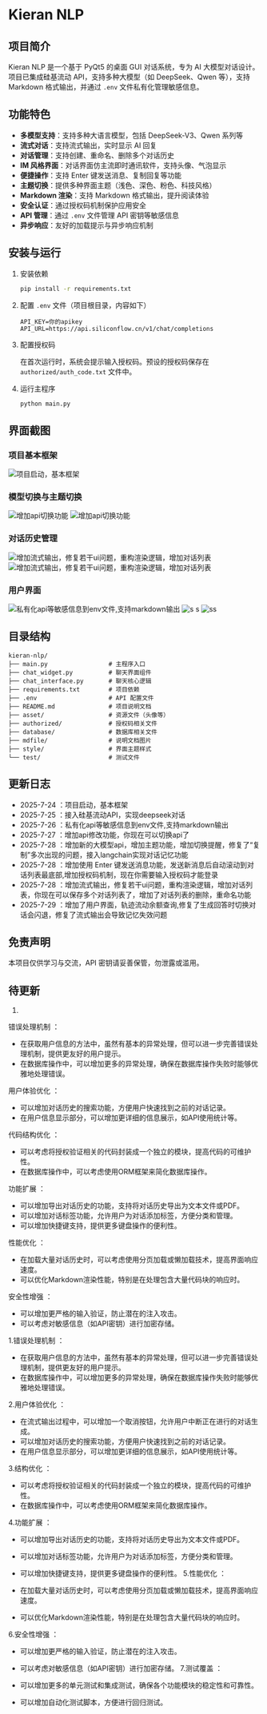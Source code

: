 # Kieran NLP

## 项目简介

Kieran NLP 是一个基于 PyQt5 的桌面 GUI 对话系统，专为 AI 大模型对话设计。项目已集成硅基流动 API，支持多种大模型（如 DeepSeek、Qwen 等），支持 Markdown 格式输出，并通过 `.env` 文件私有化管理敏感信息。

## 功能特色

- **多模型支持**：支持多种大语言模型，包括 DeepSeek-V3、Qwen 系列等
- **流式对话**：支持流式输出，实时显示 AI 回复
- **对话管理**：支持创建、重命名、删除多个对话历史
- **IM 风格界面**：对话界面仿主流即时通讯软件，支持头像、气泡显示
- **便捷操作**：支持 Enter 键发送消息、复制回复等功能
- **主题切换**：提供多种界面主题（浅色、深色、粉色、科技风格）
- **Markdown 渲染**：支持 Markdown 格式输出，提升阅读体验
- **安全认证**：通过授权码机制保护应用安全
- **API 管理**：通过 `.env` 文件管理 API 密钥等敏感信息
- **异步响应**：友好的加载提示与异步响应机制

## 安装与运行

1. 安装依赖

   ```bash
   pip install -r requirements.txt
   ```

2. 配置 `.env` 文件（项目根目录，内容如下）

   ```env
   API_KEY=你的apikey
   API_URL=https://api.siliconflow.cn/v1/chat/completions
   ```

3. 配置授权码
   
   在首次运行时，系统会提示输入授权码。预设的授权码保存在 `authorized/auth_code.txt` 文件中。

4. 运行主程序

   ```bash
   python main.py
   ```

## 界面截图

### 项目基本框架
![项目启动，基本框架](./mdfile/image.png)

### 模型切换与主题切换
![增加api切换功能](./mdfile/image4.png)
![增加api切换功能](./mdfile/image5.png)

### 对话历史管理
![增加流式输出，修复若干ui问题，重构渲染逻辑，增加对话列表](./mdfile/image7.png)
![增加流式输出，修复若干ui问题，重构渲染逻辑，增加对话列表](./mdfile/image6.png)

### 用户界面
![私有化api等敏感信息到env文件,支持markdown输出](./mdfile/image3.png)
![s s](./mdfile/image8.png)
![ss](./mdfile/image9.png)






## 目录结构

```
kieran-nlp/
├── main.py                 # 主程序入口
├── chat_widget.py          # 聊天界面组件
├── chat_interface.py       # 聊天核心逻辑
├── requirements.txt        # 项目依赖
├── .env                    # API 配置文件
├── README.md               # 项目说明文档
├── asset/                  # 资源文件（头像等）
├── authorized/             # 授权码相关文件
├── database/               # 数据库相关文件
├── mdfile/                 # 说明文档图片
├── style/                  # 界面主题样式
└── test/                   # 测试文件
```

## 更新日志

- 2025-7-24 ：项目启动，基本框架
- 2025-7-25 ：接入硅基流动API，实现deepseek对话
- 2025-7-26 ：私有化api等敏感信息到env文件,支持markdown输出
- 2025-7-27 ：增加api修改功能，你现在可以切换api了
- 2025-7-28 ：增加新的大模型api，增加主题功能，增加切换提醒，修复了“复制”多次出现的问题，接入langchain实现对话记忆功能
- 2025-7-28 ：增加使用 Enter 键发送消息功能，发送新消息后自动滚动到对话列表最底部,增加授权码机制，现在你需要输入授权码才能登录
- 2025-7-28 ：增加流式输出，修复若干ui问题，重构渲染逻辑，增加对话列表，你现在可以保存多个对话列表了，增加了对话列表的删除，重命名功能
- 2025-7-29 ：增加了用户界面，轨迹流动余额查询,修复了生成回答时切换对话会闪退，修复了流式输出会导致记忆失效问题

## 免责声明

本项目仅供学习与交流，API 密钥请妥善保管，勿泄露或滥用。

## 待更新

1.

错误处理机制 ：

- 在获取用户信息的方法中，虽然有基本的异常处理，但可以进一步完善错误处理机制，提供更友好的用户提示。
- 在数据库操作中，可以增加更多的异常处理，确保在数据库操作失败时能够优雅地处理错误。

用户体验优化 ：

- 可以增加对话历史的搜索功能，方便用户快速找到之前的对话记录。
- 在用户信息显示部分，可以增加更详细的信息展示，如API使用统计等。

代码结构优化 ：

- 可以考虑将授权验证相关的代码封装成一个独立的模块，提高代码的可维护性。
- 在数据库操作中，可以考虑使用ORM框架来简化数据库操作。

功能扩展 ：

- 可以增加导出对话历史的功能，支持将对话历史导出为文本文件或PDF。
- 可以增加对话标签功能，允许用户为对话添加标签，方便分类和管理。
- 可以增加快捷键支持，提供更多键盘操作的便利性。

性能优化 ：

- 在加载大量对话历史时，可以考虑使用分页加载或懒加载技术，提高界面响应速度。
- 可以优化Markdown渲染性能，特别是在处理包含大量代码块的响应时。

安全性增强 ：

- 可以增加更严格的输入验证，防止潜在的注入攻击。
- 可以考虑对敏感信息（如API密钥）进行加密存储。

1.错误处理机制 ：

- 在获取用户信息的方法中，虽然有基本的异常处理，但可以进一步完善错误处理机制，提供更友好的用户提示。
- 在数据库操作中，可以增加更多的异常处理，确保在数据库操作失败时能够优雅地处理错误。

2.用户体验优化 ：

- 在流式输出过程中，可以增加一个取消按钮，允许用户中断正在进行的对话生成。
- 可以增加对话历史的搜索功能，方便用户快速找到之前的对话记录。
- 在用户信息显示部分，可以增加更详细的信息展示，如API使用统计等。

3.结构优化 ：

- 可以考虑将授权验证相关的代码封装成一个独立的模块，提高代码的可维护性。
- 在数据库操作中，可以考虑使用ORM框架来简化数据库操作。

4.功能扩展 ：

- 可以增加导出对话历史的功能，支持将对话历史导出为文本文件或PDF。
- 可以增加对话标签功能，允许用户为对话添加标签，方便分类和管理。
- 可以增加快捷键支持，提供更多键盘操作的便利性。
5.性能优化 ：

- 在加载大量对话历史时，可以考虑使用分页加载或懒加载技术，提高界面响应速度。
- 可以优化Markdown渲染性能，特别是在处理包含大量代码块的响应时。

6.安全性增强 ：

- 可以增加更严格的输入验证，防止潜在的注入攻击。
- 可以考虑对敏感信息（如API密钥）进行加密存储。
7.测试覆盖 ：

- 可以增加更多的单元测试和集成测试，确保各个功能模块的稳定性和可靠性。
- 可以增加自动化测试脚本，方便进行回归测试。
